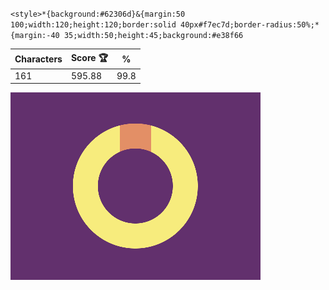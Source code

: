 `<style>*{background:#62306d}&{margin:50 100;width:120;height:120;border:solid 40px#f7ec7d;border-radius:50%;*{margin:-40 35;width:50;height:45;background:#e38f66`

| Characters | Score 🏆 | %    |
| ---------- | -------- | ---- |
| 161        | 595.88   | 99.8 |

![](/2024/oct2024/19/20241019.png)
